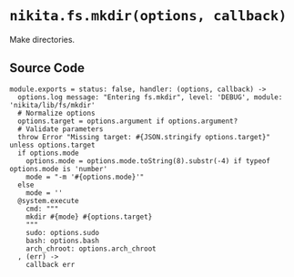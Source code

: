 
# `nikita.fs.mkdir(options, callback)`

Make directories.

## Source Code

    module.exports = status: false, handler: (options, callback) ->
      options.log message: "Entering fs.mkdir", level: 'DEBUG', module: 'nikita/lib/fs/mkdir'
      # Normalize options
      options.target = options.argument if options.argument?
      # Validate parameters
      throw Error "Missing target: #{JSON.stringify options.target}" unless options.target
      if options.mode
        options.mode = options.mode.toString(8).substr(-4) if typeof options.mode is 'number'
        mode = "-m '#{options.mode}'"
      else
        mode = ''
      @system.execute
        cmd: """
        mkdir #{mode} #{options.target}
        """
        sudo: options.sudo
        bash: options.bash
        arch_chroot: options.arch_chroot
      , (err) ->
        callback err
